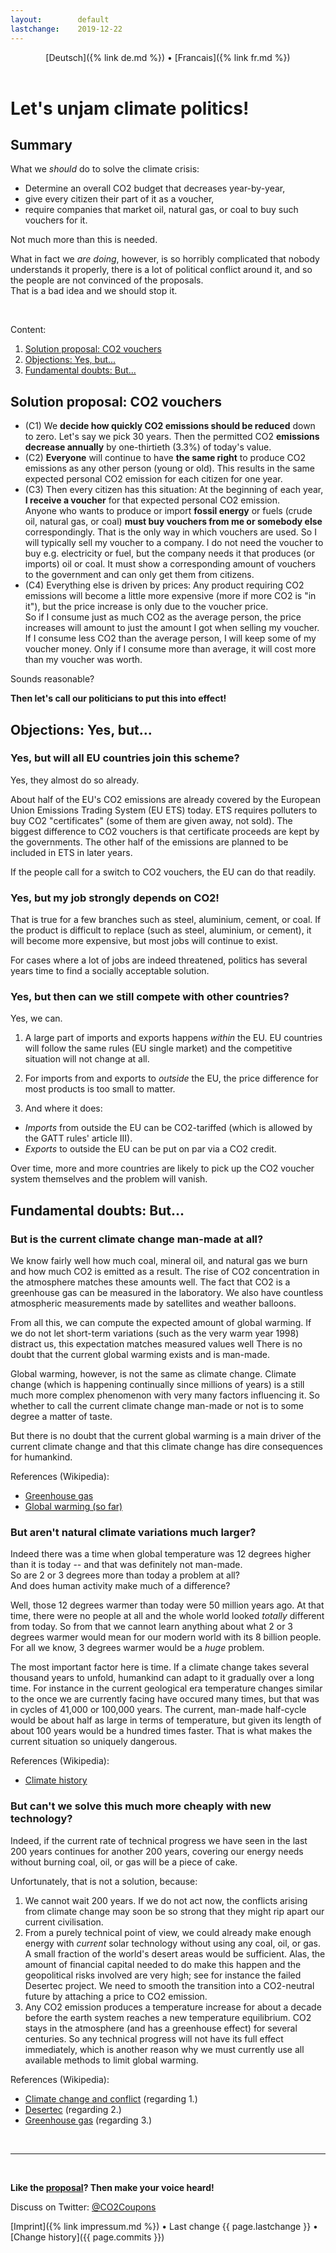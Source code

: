 ```yaml
---
layout:        default
lastchange:    2019-12-22
---
```

<header>
  [Deutsch]({% link de.md %}) &bull;  [Francais]({% link fr.md %})
</header>

# Let's unjam climate politics!

## Summary

What we _should_ do to solve the climate crisis:

- Determine an overall CO2 budget that decreases year-by-year,
- give every citizen their part of it as a voucher,
- require companies that market oil, natural gas, or coal
  to buy such vouchers for it.

Not much more than this is needed.

What in fact we _are doing_, however,
is so horribly complicated
that nobody understands it properly,
there is a lot of political conflict around it,
and so the people are not convinced of the proposals.  
That is a bad idea and we should stop it.

&nbsp;

Content:

1. [Solution proposal: CO2 vouchers](#proposal)
1. [Objections: Yes, but...](#yes-but)
1. [Fundamental doubts: But...](#but)


## <a name="proposal"></a>Solution proposal: CO2 vouchers

- (C1) We **decide how quickly CO2 emissions should be reduced** 
  down to zero. 
  Let's say we pick 30 years.
  Then the permitted CO2 **emissions decrease annually**
  by one-thirtieth (3.3%) of today's value.
- (C2) **Everyone** will continue to have **the same right** to produce 
  CO2 emissions as any other person (young or old). 
  This results in the same expected personal CO2 emission 
  for each citizen for one year.
- (C3) Then every citizen has this situation:
  At the beginning of each year, **I receive a voucher**
  for that expected personal CO2 emission.  
  Anyone who wants to produce or import **fossil energy** or fuels
  (crude oil, natural gas, or coal) 
  **must buy vouchers from me or somebody else** correspondingly.
  That is the only way in which vouchers are used.
  So I will typically sell my voucher to a company.
  I do not need the voucher to buy e.g. electricity or fuel,
  but the company needs it that produces (or imports) oil or coal.
  It must show a corresponding amount of vouchers to the government
  and can only get them from citizens.
- (C4) Everything else is driven by prices:
  Any product requiring CO2 emissions will become a little more expensive
  (more if more CO2 is "in it"), but the price increase is only due
  to the voucher price.  
  So if I consume just as much CO2 as the average person,
  the price increases will amount to just the amount I got when
  selling my voucher.
  If I consume less CO2 than the average person,
  I will keep some of my voucher money.
  Only if I consume more than average,
  it will cost more than my voucher was worth.

Sounds reasonable?

**Then let's call our politicians to put this into effect!**


## <a name="yes-but"></a>Objections: Yes, but...


### Yes, but will all EU countries join this scheme?

Yes, they almost do so already.

About half of the EU's CO2 emissions are already covered
by the European Union Emissions Trading System (EU ETS) today.
ETS requires polluters to buy CO2 "certificates" (some of them
are given away, not sold).
The biggest difference to CO2 vouchers is that certificate proceeds
are kept by the governments.
The other half of the emissions are planned to be included in ETS
in later years.

If the people call for a switch to CO2 vouchers, 
the EU can do that readily.


### Yes, but my job strongly depends on CO2!

That is true for a few branches such as steel, aluminium, cement, or coal.
If the product is difficult to replace (such as steel, aluminium, or cement),
it will become more expensive, but most jobs will continue to exist.

For cases where a lot of jobs are indeed threatened,
politics has several years time to find a socially acceptable solution.


### Yes, but then can we still compete with other countries?

Yes, we can.

1. A large part of imports and exports happens _within_ the EU.
EU countries will follow the same rules (EU single market) and 
the competitive situation will not change at all.

2. For imports from and exports to _outside_ the EU,
the price difference for most products is too small to matter.

3. And where it does:
- _Imports_ from outside the EU can be CO2-tariffed
  (which is allowed by the GATT rules' article III).
- _Exports_ to outside the EU can be put on par via a CO2 credit.

Over time, more and more countries are likely to pick up the
CO2 voucher system themselves and the problem will vanish.


## <a name="but"></a>Fundamental doubts: But...

### But is the current climate change man-made at all?

We know fairly well how much coal, mineral oil, and natural gas we burn
and how much CO2 is emitted as a result.
The rise of CO2 concentration in the atmosphere matches these amounts well.
The fact that CO2 is a greenhouse gas can be measured in the laboratory.
We also have countless atmospheric measurements made by satellites
and weather balloons.

From all this, we can compute the expected amount of global warming.
If we do not let short-term variations (such as the very warm year 1998)
distract us, this expectation matches measured values well
There is no doubt that the current global warming exists and is man-made.

Global warming, however, is not the same as climate change.
Climate change (which is happening continually since millions of years)
is a still much more complex phenomenon with
very many factors influencing it.
So whether to call the current climate change man-made or not
is to some degree a matter of taste.

But there is no doubt that the current global warming is a main driver
of the current climate change and that this climate change
has dire consequences for humankind.

References (Wikipedia):
- [Greenhouse gas](https://en.wikipedia.org/wiki/Greenhouse_gas)
- [Global warming (so far)](https://en.wikipedia.org/wiki/Global_warming#Observed_temperature_changes)


### But aren't natural climate variations much larger?

Indeed there was a time when global temperature was 12 degrees higher
than it is today -- and that was definitely not man-made.  
So are 2 or 3 degrees more than today a problem at all?  
And does human activity make much of a difference?

Well, those 12 degrees warmer than today were 50 million years ago.
At that time, there were no people at all and the whole world looked
_totally_ different from today.
So from that we cannot learn anything about what 2 or 3 degrees warmer
would mean for our modern world with its 8 billion people.
For all we know, 3 degrees warmer would be a _huge_ problem.

The most important factor here is time.
If a climate change takes several thousand years to unfold,
humankind can adapt to it gradually over a long time.
For instance in the current geological era temperature changes similar
to the once we are currently facing have occured many times,
but that was in cycles of 41,000 or 100,000 years.
The current, man-made half-cycle would be about half as large
in terms of temperature, but given its length of about 100 years
would be a hundred times faster.
That is what makes the current situation so uniquely dangerous.

References (Wikipedia):
- [Climate history](https://en.wikipedia.org/wiki/Paleoclimatology)


### But can't we solve this much more cheaply with new technology?

Indeed, if the current rate of technical progress we have seen in the
last 200 years continues for another 200 years, covering our
energy needs without burning coal, oil, or gas will be a piece of cake.

Unfortunately, that is not a solution, because:
1. We cannot wait 200 years.
   If we do not act now, the conflicts arising from climate change
   may soon be so strong that they might rip apart our current civilisation.
2. From a purely technical point of view, we could already
   make enough energy with _current_ solar technology without using any
   coal, oil, or gas.
   A small fraction of the world's desert areas would be sufficient.
   Alas, the amount of financial capital needed to do make this happen and the
   geopolitical risks involved are very high;
   see for instance the failed Desertec project.
   We need to smooth the transition into a CO2-neutral future
   by attaching a price to CO2 emission.
3. Any CO2 emission produces a temperature increase for about
   a decade before the earth system reaches a new temperature equilibrium.
   CO2 stays in the atmosphere (and has a greenhouse effect)
   for several centuries.
   So any technical progress will not have its full effect immediately,
   which is another reason why we must currently use all available methods
   to limit global warming.

References (Wikipedia):
- [Climate change and conflict](https://en.wikipedia.org/wiki/Climate_security#Conflicts) (regarding 1.)
- [Desertec](https://en.wikipedia.org/wiki/Desertec) (regarding 2.)
- [Greenhouse gas](https://en.wikipedia.org/wiki/Greenhouse_gas#Atmospheric_lifetime) (regarding 3.)

&nbsp;

-----------

&nbsp;

**Like the [proposal](#proposal)? Then make your voice heard!**

Discuss on Twitter: [@CO2Coupons](https://twitter.com/CO2Coupons)

<footer>
  [Imprint]({% link impressum.md %}) &bull; 
  Last change {{ page.lastchange }} &bull; 
  [Change history]({{ page.commits }})
</footer>

